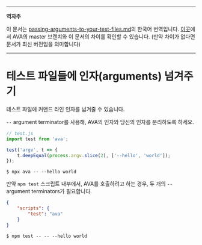 ___
**역자주**

이 문서는 [passing-arguments-to-your-test-files.md](https://github.com/avajs/ava/blob/main/docs/recipes/passing-arguments-to-your-test-files.md)의 한국어 번역입니다. [이곳](https://github.com/avajs/ava/compare/71404c23302d825095659c70cb9a1b08251697ad...main#diff-0730bb7c2e8f9ea2438b52e419dd86c9)에서 AVA의 master 브랜치와 이 문서의 차이를 확인할 수 있습니다. (만약 차이가 없다면 문서가 최신 버전임을 의미합니다)
___

# 테스트 파일들에 인자(arguments) 넘겨주기

테스트 파일에 커맨드 라인 인자를 넘겨줄 수 있습니다.

`--` argument terminator를 사용해, AVA의 인자와 당신의 인자를 분리하도록 하세요.

```js
// test.js
import test from 'ava';

test('argv', t => {
	t.deepEqual(process.argv.slice(2), ['--hello', 'world']);
});
```

```console
$ npx ava -- --hello world
```

만약 `npm test` 스크립트 내부에서, AVA를 호출하려고 하는 경우, 두 개의 `--` argument terminators가 필요합니다.

```json
{
	"scripts": {
		"test": "ava"
	}
}
```

```console
$ npm test -- -- --hello world
```
